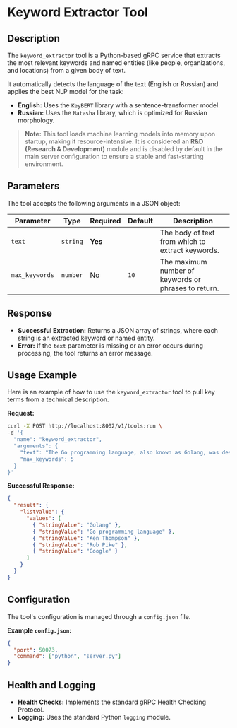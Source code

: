 # Keyword Extractor Tool

## Description

The `keyword_extractor` tool is a Python-based gRPC service that extracts the most relevant keywords and named entities (like people, organizations, and locations) from a given body of text.

It automatically detects the language of the text (English or Russian) and applies the best NLP model for the task:
*   **English:** Uses the `KeyBERT` library with a sentence-transformer model.
*   **Russian:** Uses the `Natasha` library, which is optimized for Russian morphology.

> **Note:** This tool loads machine learning models into memory upon startup, making it resource-intensive. It is considered an **R&D (Research & Development)** module and is disabled by default in the main server configuration to ensure a stable and fast-starting environment.

## Parameters

The tool accepts the following arguments in a JSON object:

| Parameter      | Type     | Required | Default | Description                                            |
|----------------|----------|----------|---------|--------------------------------------------------------|
| `text`         | `string` | **Yes**  |         | The body of text from which to extract keywords.       |
| `max_keywords` | `number` | No       | `10`    | The maximum number of keywords or phrases to return.   |

## Response

*   **Successful Extraction:** Returns a JSON array of strings, where each string is an extracted keyword or named entity.
*   **Error:** If the `text` parameter is missing or an error occurs during processing, the tool returns an error message.

## Usage Example

Here is an example of how to use the `keyword_extractor` tool to pull key terms from a technical description.

**Request:**

```bash
curl -X POST http://localhost:8002/v1/tools:run \
-d '{
  "name": "keyword_extractor",
  "arguments": {
    "text": "The Go programming language, also known as Golang, was designed at Google by Robert Griesemer, Rob Pike, and Ken Thompson. It is a statically typed, compiled language with built-in support for concurrency.",
    "max_keywords": 5
  }
}'
```

**Successful Response:**

```json
{
  "result": {
    "listValue": {
      "values": [
        { "stringValue": "Golang" },
        { "stringValue": "Go programming language" },
        { "stringValue": "Ken Thompson" },
        { "stringValue": "Rob Pike" },
        { "stringValue": "Google" }
      ]
    }
  }
}
```

## Configuration

The tool's configuration is managed through a `config.json` file.

**Example `config.json`:**
```json
{
  "port": 50073,
  "command": ["python", "server.py"]
}
```

## Health and Logging

*   **Health Checks:** Implements the standard gRPC Health Checking Protocol.
*   **Logging:** Uses the standard Python `logging` module.